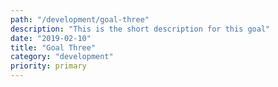 ```yaml
---
path: "/development/goal-three"
description: "This is the short description for this goal"
date: "2019-02-10"
title: "Goal Three"
category: "development"
priority: primary
---
```


